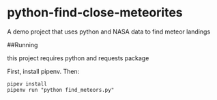 # python-find-close-meteorites
A demo project that uses python and NASA data to find meteor landings

##Running

this project requires python and requests package

First, install pipenv. Then:

```
pipev install
pipenv run "python find_meteors.py"
```
